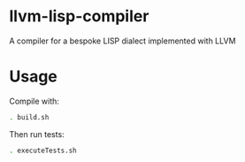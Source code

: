 # llvm-lisp-compiler
A compiler for a bespoke LISP dialect implemented with LLVM

# Usage
Compile with:
```bash
. build.sh
```

Then run tests:
```bash
. executeTests.sh
```

